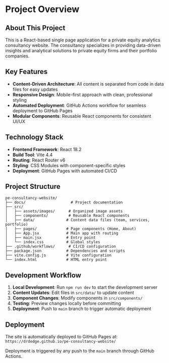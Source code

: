 # Project Overview

## About This Project

This is a React-based single page application for a private equity analytics consultancy website. The consultancy specializes in providing data-driven insights and analytical solutions to private equity firms and their portfolio companies.

## Key Features

- **Content-Driven Architecture**: All content is separated from code in data files for easy updates
- **Responsive Design**: Mobile-first approach with clean, professional styling
- **Automated Deployment**: GitHub Actions workflow for seamless deployment to GitHub Pages
- **Modular Components**: Reusable React components for consistent UI/UX

## Technology Stack

- **Frontend Framework**: React 18.2
- **Build Tool**: Vite 4.4
- **Routing**: React Router v6
- **Styling**: CSS Modules with component-specific styles
- **Deployment**: GitHub Pages with automated CI/CD

## Project Structure

```
pe-consultancy-website/
├── docs/                    # Project documentation
├── src/
│   ├── assets/images/      # Organized image assets
│   ├── components/         # Reusable React components
│   ├── data/              # Content data files (team, services, portfolio)
│   ├── pages/             # Page components (Home, About)
│   ├── App.jsx            # Main app with routing
│   ├── main.jsx           # Entry point
│   └── index.css          # Global styles
├── .github/workflows/      # CI/CD configuration
├── package.json           # Dependencies and scripts
├── vite.config.js         # Vite configuration
└── index.html             # HTML entry point
```

## Development Workflow

1. **Local Development**: Run `npm run dev` to start the development server
2. **Content Updates**: Edit files in `src/data/` to update content
3. **Component Changes**: Modify components in `src/components/`
4. **Testing**: Preview changes locally before committing
5. **Deployment**: Push to `main` branch to trigger automatic deployment

## Deployment

The site is automatically deployed to GitHub Pages at:
`https://drdedge.github.io/pe-consultancy-website/`

Deployment is triggered by any push to the `main` branch through GitHub Actions.